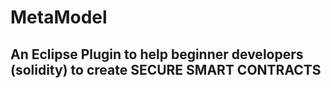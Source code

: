 # MetaModel

## An Eclipse Plugin to help beginner developers (solidity) to create SECURE SMART CONTRACTS
